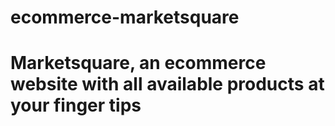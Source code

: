 # ecommerce-marketsquare
# Marketsquare, an ecommerce website with all available products at your finger tips
